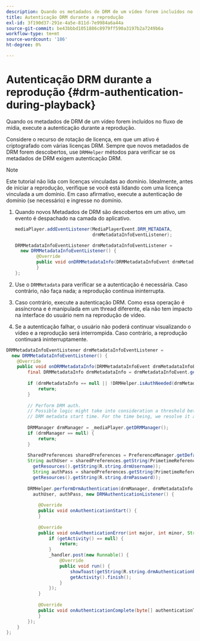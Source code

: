 ```yaml
---
description: Quando os metadados de DRM de um vídeo forem incluídos no fluxo de mídia, execute a autenticação durante a reprodução.
title: Autenticação DRM durante a reprodução
exl-id: 3f190d37-291e-4a5e-811d-7e9984a6a44a
source-git-commit: be43bbbd1051886c8979ff590a3197b2a7249b6a
workflow-type: tm+mt
source-wordcount: '186'
ht-degree: 0%

---
```


# Autenticação DRM durante a reprodução {#drm-authentication-during-playback}

Quando os metadados de DRM de um vídeo forem incluídos no fluxo de mídia, execute a autenticação durante a reprodução.

Considere o recurso de rotação de licença, em que um ativo é criptografado com várias licenças DRM. Sempre que novos metadados de DRM forem descobertos, use `DRMHelper` métodos para verificar se os metadados de DRM exigem autenticação DRM.

>[!NOTE]
>
>Este tutorial não lida com licenças vinculadas ao domínio. Idealmente, antes de iniciar a reprodução, verifique se você está lidando com uma licença vinculada a um domínio. Em caso afirmativo, execute a autenticação de domínio (se necessário) e ingresse no domínio.

1. Quando novos Metadados de DRM são descobertos em um ativo, um evento é despachado na camada do aplicativo.

   ```java
   mediaPlayer.addEventListener(MediaPlayerEvent.DRM_METADATA,  
                                drmMetadataInfoEventListener); 
   
   DRMMetadataInfoEventListener drmMetadataInfoEventListener =  
     new DRMMetadataInfoEventListener() { 
           @Override 
           public void onDRMMetadataInfo(DRMMetadataInfoEvent drmMetadataInfoEvent) { 
           } 
   };
   ```

1. Use o `DRMMetadata` para verificar se a autenticação é necessária. Caso contrário, não faça nada; a reprodução continua ininterrupta.
1. Caso contrário, execute a autenticação DRM. Como essa operação é assíncrona e é manipulada em um thread diferente, ela não tem impacto na interface do usuário nem na reprodução de vídeo.
1. Se a autenticação falhar, o usuário não poderá continuar visualizando o vídeo e a reprodução será interrompida. Caso contrário, a reprodução continuará ininterruptamente.

```java
DRMMetadataInfoEventListener drmMetadataInfoEventListener =  
  new DRMMetadataInfoEventListener() { 
    @Override 
    public void onDRMMetadataInfo(DRMMetadataInfoEvent drmMetadataInfoEvent) { 
        final DRMMetadataInfo drmMetadataInfo = drmMetadataInfoEvent.getDRMMetadataInfo(); 
 
        if (drmMetadataInfo == null || !DRMHelper.isAuthNeeded(drmMetadataInfo.getDRMMetadata())) { 
            return; 
        } 
 
        // Perform DRM auth. 
        // Possible logic might take into consideration a threshold between the current player time and the 
        // DRM metadata start time. For the time being, we resolve it as soon as we receive the DRM metadata. 
 
        DRMManager drmManager = _mediaPlayer.getDRMManager(); 
        if (drmManager == null) { 
            return; 
        } 
 
        SharedPreferences sharedPreferences = PreferenceManager.getDefaultSharedPreferences(getActivity()); 
        String authUser = sharedPreferences.getString(PrimetimeReference.SETTINGS_DRM_USERNAME,  
          getResources().getString(R.string.drmUsername)); 
          String authPass = sharedPreferences.getString(PrimetimeReference.SETTINGS_DRM_PASSWORD,  
          getResources().getString(R.string.drmPassword)); 
 
        DRMHelper.performDrmAuthentication(drmManager, drmMetadataInfo.getDRMMetadata(),  
          authUser, authPass, new DRMAuthenticationListener() { 
 
            @Override 
            public void onAuthenticationStart() { 
            } 
 
            @Override 
            public void onAuthenticationError(int major, int minor, String erroString, String serverErrorURL) { 
                if (getActivity() == null) { 
                    return; 
                } 
                _handler.post(new Runnable() { 
                    @Override 
                    public void run() { 
                        showToast(getString(R.string.drmAuthenticationError)); 
                        getActivity().finish(); 
                    } 
                }); 
            } 
 
            @Override 
            public void onAuthenticationComplete(byte[] authenticationToken) { 
            } 
        }); 
    } 
};
```

